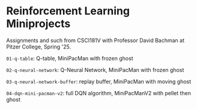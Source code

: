 # Reinforcement Learning Miniprojects
Assignments and such from CSCI181V with Professor David Bachman at Pitzer College, Spring '25.

`01-q-table`: Q-table, MiniPacMan with frozen ghost

`02-q-neural-network`: Q-Neural Network, MiniPacMan with frozen ghost

`03-q-neural-network-buffer`: replay buffer, MiniPacMan with moving ghost

`04-dqn-mini-pacman-v2`: full DQN algorithm, MiniPacManV2 with pellet then ghost
